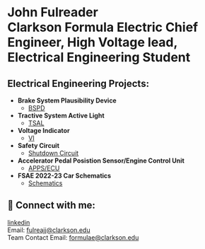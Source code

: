 <h1>John Fulreader <br/><a >Clarkson Formula Electric Chief Engineer</a>, <a >High Voltage lead</a>, <br/> Electrical Engineering Student </a></h1>

<h2>Electrical Engineering Projects:</h2>

- <b>Brake System Plausibility Device</b>
  - [BSPD](https://github.com/jfulreader64/BSPD)
- <b>Tractive System Active Light</b>
  - [TSAL](https://github.com/joshmadakor1/4chan-Image-Analysis-Middleware-C964) 
- <b>Voltage Indicator</b>
  - [VI](https://github.com/joshmadakor1/Sentinel-Lab)
- <b>Safety Circuit</b>
  - [Shutdown Circuit](https://github.com/joshmadakor1/EncrypterPOC)
- <b>Accelerator Pedal Posistion Sensor/Engine Control Unit</b>
  - [APPS/ECU](https://github.com/joshmadakor1/Package-Delivery-Pathfinding-Algorithm)
- <b>FSAE 2022-23 Car Schematics</b>
  - [Schematics](https://github.com/joshmadakor1/Package-Delivery-Pathfinding-Algorithm)


<h2> 🤳 Connect with me:</h2>

[linkedin](https://www.linkedin.com/in/john-fulreader-33182a22b)
<br/> Email: fulreajj@clarkson.edu
<br/> Team Contact Email: formulae@clarkson.edu
<!--
**johnfulreader/64** is a ✨ _special_ ✨ repository because its `README.md` (this file) appears on your GitHub profile.


